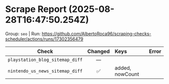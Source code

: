 # Scrape Report (2025-08-28T16:47:50.254Z)

Group: `seo`  |  Run: https://github.com/AlbertoRoca96/scraping-checks-scheduler/actions/runs/17302356479

| Check | Changed | Keys | Error |
|---|:---:|:--|:--|
| `playstation_blog_sitemap_diff` | — |  |  |
| `nintendo_us_news_sitemap_diff` | ✅ | added, nowCount |  |
